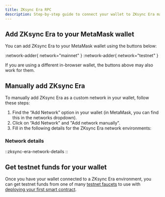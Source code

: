 ```yaml
---
title: ZKsync Era RPC
description: Step-by-step guide to connect your wallet to ZKsync Era mainnet and testnet.
---
```


## Add ZKsync Era to your MetaMask wallet

You can add ZKsync Era to your MetaMask wallet using the buttons below:

:network-adder{ network="mainnet" }  :network-adder{ network="testnet" }

If you are using a different in-browser wallet, the buttons above may also work for them.

## Manually add ZKsync Era

To manually add ZKsync Era as a custom network in your wallet, follow these steps:

1. Find the “Add Network” option in your wallet (in MetaMask, you can find this in the networks dropdown).
1. Click on “Add Network" and "Add network manually".
1. Fill in the following details for the ZKsync Era network environments:

### Network details

::zksync-era-network-details
::

## Get testnet funds for your wallet

Once you have your wallet connected to a ZKsync Era environment,
you can get testnet funds from one of many [testnet faucets](/zksync-network/ecosystem/network-faucets)
to use with [deploying your first smart contract](/zksync-network/guides).

<!-- TODO: Add link to API overview -->
